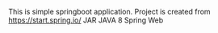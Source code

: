 This is simple springboot application. 
Project is created from https://start.spring.io/
	JAR
	JAVA 8
	Spring Web